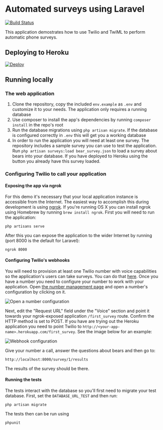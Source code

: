 #  Automated surveys using Laravel

[![Build Status](https://travis-ci.org/TwilioDevEd/automated-survey-laravel.svg?branch=master)](https://travis-ci.org/TwilioDevEd/automated-survey-laravel)

This application demostrates how to use Twilio and TwiML to perform
automatic phone surveys.

## Deploying to Heroku

[![Deploy](https://www.herokucdn.com/deploy/button.png)](https://heroku.com/deploy)

## Running locally

### The web application

1. Clone the repository, copy the included `env.example` as `.env` and
   customize it to your needs. The application only requires a running database
2. Use composer to install the app's dependencies by running `composer
   install` in the repo's root
3. Run the database migrations using `php artisan migrate`. If the
   database is configured correctly in `.env` this will get you a
   working database
4. In order to run the application you will need at least one
   survey. The repository includes a sample survey you can use to test
   the application. Run `php artisan surveys:load bear_survey.json` to
   load a survey about bears into your database. If you have deployed
   to Heroku using the button you already have this survey loaded.

### Configuring Twilio to call your application

#### Exposing the app via ngrok

For this demo it's necessary that your local application instance is
accessible from the Internet. The easiest way to accomplish this
during development is using [ngrok](https://ngrok.com/). If you're
running OS X you can install ngrok using Homebrew by running `brew
install ngrok`. First you will need to run the application:

```
php artisans serve
```

After this you can expose the application to the wider Internet by
running (port 8000 is the default for Laravel):

```
ngrok 8000
```

#### Configuring Twilio's webhooks

You will need to provision at least one Twilio number with voice
capabilities so the application's users can take surveys. You can do
that
[here](https://www.twilio.com/user/account/phone-numbers/search). Once
you have a number you need to configure your number to work with your
application. Open
[the number management page](https://www.twilio.com/user/account/phone-numbers/incoming)
and open a number's configuration by clicking on it.

![Open a number configuration](https://raw.github.com/TwilioDevEd/automated-survey-laravel/master/number-conf.png)

Next, edit the "Request URL" field under the "Voice" section and point
it towards your ngrok-exposed application `/first_survey` route. Confirm
the HTTP method is set to POST. If you have are trying out the Heroku
application you need to point Twilio to
`http://<your-app-name>.herokuapp.com/first_survey`. See the image
below for an example:

![Webhook configuration](https://raw.github.com/TwilioDevEd/automated-survey-laravel/master/webhook-conf.png)

Give your number a call, answer the questions about bears and then go to:

```
http://localhost:8000/survey/1/results
```

The results of the survey should be there.

#### Running the tests

The tests interact with the database so you'll first need to migrate
your test database. First, set the `DATABASE_URL_TEST` and then run:

`php artisan migrate`

The tests then can be run using

`phpunit`
